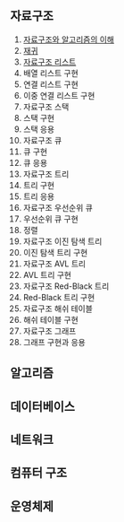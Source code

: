 ## 자료구조

01. [자료구조와 알고리즘의 이해](https://gurumee92.tistory.com/121)
02. [재귀](https://gurumee92.tistory.com/122)
03. [자료구조 리스트](https://gurumee92.tistory.com/123)
04. 배열 리스트 구현
05. 연결 리스트 구현
06. 이중 연결 리스트 구현
07. 자료구조 스택
08. 스택 구현
09. 스택 응용
10. 자료구조 큐
11. 큐 구현
12. 큐 응용
13. 자료구조 트리
14. 트리 구현
15. 트리 응용
16. 자료구조 우선순위 큐
17. 우선순위 큐 구현
18. 정렬
19. 자료구조 이진 탐색 트리
20. 이진 탐색 트리 구현
21. 자료구조 AVL 트리
22. AVL 트리 구현
23. 자료구조 Red-Black 트리
24. Red-Black 트리 구현
25. 자료구조 해쉬 테이블
26. 해쉬 테이블 구현
27. 자료구조 그래프
28. 그래프 구현과 응용

## 알고리즘

## 데이터베이스

## 네트워크

## 컴퓨터 구조

## 운영체제